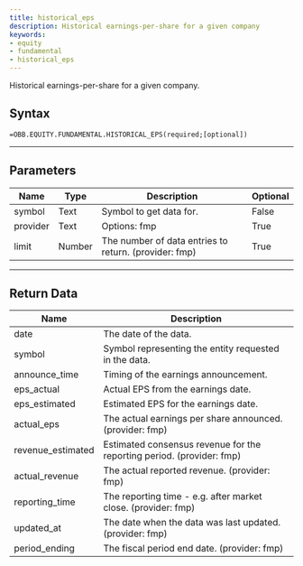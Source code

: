 ```yaml
---
title: historical_eps
description: Historical earnings-per-share for a given company
keywords: 
- equity
- fundamental
- historical_eps
---
```


<!-- markdownlint-disable MD041 -->

Historical earnings-per-share for a given company.

## Syntax

```excel wordwrap
=OBB.EQUITY.FUNDAMENTAL.HISTORICAL_EPS(required;[optional])
```

---

## Parameters

| Name | Type | Description | Optional |
| ---- | ---- | ----------- | -------- |
| symbol | Text | Symbol to get data for. | False |
| provider | Text | Options: fmp | True |
| limit | Number | The number of data entries to return. (provider: fmp) | True |

---

## Return Data

| Name | Description |
| ---- | ----------- |
| date | The date of the data.  |
| symbol | Symbol representing the entity requested in the data.  |
| announce_time | Timing of the earnings announcement.  |
| eps_actual | Actual EPS from the earnings date.  |
| eps_estimated | Estimated EPS for the earnings date.  |
| actual_eps | The actual earnings per share announced. (provider: fmp) |
| revenue_estimated | Estimated consensus revenue for the reporting period. (provider: fmp) |
| actual_revenue | The actual reported revenue. (provider: fmp) |
| reporting_time | The reporting time - e.g. after market close. (provider: fmp) |
| updated_at | The date when the data was last updated. (provider: fmp) |
| period_ending | The fiscal period end date. (provider: fmp) |
